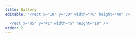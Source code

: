```yaml
---
title: Battery
editable: '<rect x="10" y="30" width="70" height="40" />

  <rect x="85" y="41" width="5" height="18" />'
order: 2
---
```

